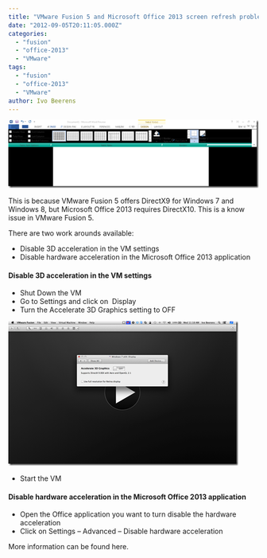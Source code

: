 ```yaml
---
title: "VMware Fusion 5 and Microsoft Office 2013 screen refresh problem"
date: "2012-09-05T20:11:05.000Z"
categories: 
  - "fusion"
  - "office-2013"
  - "VMware"
tags: 
  - "fusion"
  - "office-2013"
  - "VMware"
author: Ivo Beerens
---
```


[![image](images/image4_thumb.png "image")](images/image4.png)

This is because VMware Fusion 5 offers DirectX9 for Windows 7 and Windows 8, but Microsoft Office 2013 requires DirectX10. This is a know issue in VMware Fusion 5.

There are two work arounds available:

- Disable 3D acceleration in the VM settings
- Disable hardware acceleration in the Microsoft Office 2013 application

#### Disable 3D acceleration in the VM settings

- Shut Down the VM
- Go to Settings and click on  Display
- Turn the Accelerate 3D Graphics setting to OFF

[![image](images/image_thumb.png "image")](images/image.png)

- Start the VM

#### Disable hardware acceleration in the Microsoft Office 2013 application

- Open the Office application you want to turn disable the hardware acceleration
- Click on Settings – Advanced – Disable hardware acceleration

More information can be found here.



